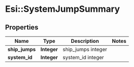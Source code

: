 # Esi::SystemJumpSummary

## Properties
Name | Type | Description | Notes
------------ | ------------- | ------------- | -------------
**ship_jumps** | **Integer** | ship_jumps integer | 
**system_id** | **Integer** | system_id integer | 


